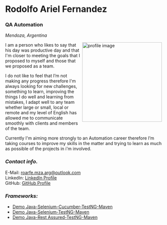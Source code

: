 # Rodolfo Ariel Fernandez
### QA Automation
_Mendoza, Argentina_

<a href="https://www.linkedin.com/in/fernandezrodolfo/"><img src="https://media-exp1.licdn.com/dms/image/C5603AQHUC0VgumRebA/profile-displayphoto-shrink_200_200/0/1516776133348?e=1625702400&v=beta&t=LMqtp2Sy16utjmxS2LJVzFcMJ1TazynpWIvMhuKIDfA" alt="profile image" height="256px" align="right"></a>

I am a person who likes to say that his day was productive day and that I'm closer to meeting the goals that I proposed to myself and those that we proposed as a team.

I do not like to feel that I’m not making any progress therefore I'm always looking for new challenges, something to learn, improving the things I do well and learning from mistakes, I adapt well to any team whether large or small, local or remote and my level of English has allowed me to communicate smoothly with clients and members of the team.

Currently I'm aiming more strongly to an Automation career therefore I’m taking courses to improve my skills in the matter and trying to learn as much as possible of the projects in i'm involved.

### ***Contact info.***
E-Mail: [roarfe.mza.arg@outlook.com](mailto:roarfe.mza.arg@outlook.com)\
LinkedIn: [LinkedIn Profile](https://www.linkedin.com/in/fernandezrodolfo/)\
GitHub: [GitHub Profile](https://github.com/rodoqa)

### ***Frameworks:***
* [Demo Java-Selenium-Cucumber-TestNG-Maven](https://app.box.com/s/i9i2llzo2fstgkc99itq0zz197uk1nnd)
* [Demo Java-Selenium-TestNG-Maven](https://app.box.com/s/qoqxubppct979hpfelok3m0ehv02bgc4)
* [Demo Java-Rest Assured-TestNG-Maven](https://app.box.com/s/bnn2yfyqgd2dtujqz56e368jvo68xb0g)
